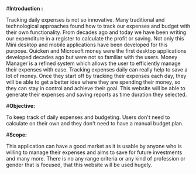 #**Introduction :**

Tracking daily expenses is not so innovative. Many traditional and technological approaches found how to track our expenses and budget with their  own functionality. 
From decades ago and today we have been writing our expenditure in a register to calculate the profit or saving. Not only this Mini desktop and mobile applications have been developed for this purpose. 
Quicken and Microsoft money  were the  first desktop applications developed decades ago but were not so familiar with the users. Money Manager is a refined system which allows the user to efficiently manage their expenses with ease.
Tracking expenses daily can really help to save a lot of money. Once they  start off by tracking their expenses each day, they will be able to get a better idea where they are spending their money, so they can stay in control and achieve their goal.
This website will be able to generate their expenses and saving reports as time duration they selected.

#**Objective:**

To keep track of daily expenses and budgeting.
Users don't need to calculate on their  own and  they don't need to have a manual budget plan.           

#**Scope:**

This application can have a good market as it is usable by anyone who is willing to manage their expenses and aims to save for future investments and many more.
There is no any range criteria or any kind of profession or gender that is focused, that this website  will be used hugely.
